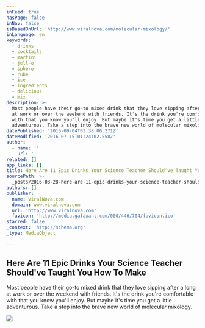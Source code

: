 ```yaml
---
inFeed: true
hasPage: false
inNav: false
isBasedOnUrl: 'http://www.viralnova.com/molecular-mixology/'
inLanguage: en
keywords:
  - drinks
  - cocktails
  - martini
  - jell-o
  - sphere
  - cube
  - ice
  - ingredients
  - delicious
  - mix
description: >-
  Most people have their go-to mixed drink that they love sipping after a long
  at work or over the weekend with friends. It's the drink you're comfortable
  with that you know you'll enjoy. But maybe it's time you get a little
  adventurous. Take a step into the brave new world of molecular mixology.
datePublished: '2016-09-04T03:38:06.271Z'
dateModified: '2016-07-15T01:24:02.558Z'
author:
  - name: ''
    url: ''
related: []
app_links: []
title: Here Are 11 Epic Drinks Your Science Teacher Should've Taught You How To Make
sourcePath: >-
  _posts/2016-03-28-here-are-11-epic-drinks-your-science-teacher-shouldve-taugh.md
authors: []
publisher:
  name: ViralNova.com
  domain: www.viralnova.com
  url: 'http://www.viralnova.com'
  favicon: 'http://media.galaxant.com/000/446/704/favicon.ico'
starred: false
_context: 'http://schema.org'
_type: MediaObject

---
```

<article style=""><h1>Here Are 11 Epic Drinks Your Science Teacher Should've Taught You How To Make</h1><p>Most people have their go-to mixed drink that they love sipping after a long at work or over the weekend with friends. It's the drink you're comfortable with that you know you'll enjoy. But maybe it's time you get a little adventurous. Take a step into the brave new world of molecular mixology.</p><img src="http://media.galaxant.com/000/099/378/desktop-1418340101.jpg" /></article>